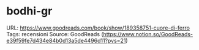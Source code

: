 # bodhi-gr

URL: https://www.goodreads.com/book/show/189358751-cuore-di-ferro
Tags: recensioni
Source: GoodReads (https://www.notion.so/GoodReads-e39f59fe7d434e84b0d13a5de4496d11?pvs=21)